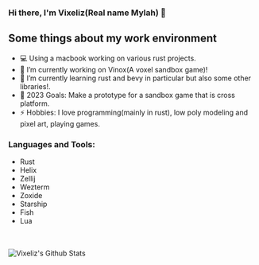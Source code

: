 ### Hi there, I'm Vixeliz(Real name Mylah) 👋

## Some things about my work environment

- 💻 Using a macbook working on various rust projects.
- 🔭 I’m currently working on Vinox(A voxel sandbox game)!
- 🌱 I’m currently learning rust and bevy in particular but also some other libraries!.
- 🥅 2023 Goals: Make a prototype for a sandbox game that is cross platform.
- ⚡ Hobbies: I love programming(mainly in rust), low poly modeling and pixel art, playing games.

### Languages and Tools:

* Rust
* Helix
* Zellij
* Wezterm
* Zoxide
* Starship
* Fish
* Lua

<br />
<br />


<img align="left" alt="Vixeliz's Github Stats" src="https://github-readme-stats.vercel.app/api?username=Vixeliz&show_icons=true&hide_border=true&bg_color=1e1e2e&text_color=cdd6f4&icon_color=cba6f7&title_color=94e2d5" />

